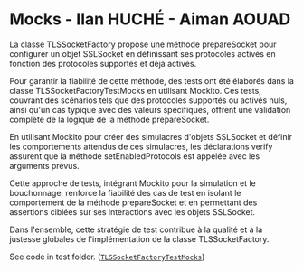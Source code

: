 # Mocks - Ilan HUCHÉ - Aiman AOUAD

La classe TLSSocketFactory propose une méthode prepareSocket pour configurer un objet SSLSocket en définissant ses protocoles activés en fonction des protocoles supportés et déjà activés.

Pour garantir la fiabilité de cette méthode, des tests ont été élaborés dans la classe TLSSocketFactoryTestMocks en utilisant Mockito. 
Ces tests, couvrant des scénarios tels que des protocoles supportés ou activés nuls, ainsi qu'un cas typique avec des valeurs spécifiques, offrent une validation complète de la logique de la méthode prepareSocket. 

En utilisant Mockito pour créer des simulacres d'objets SSLSocket et définir les comportements attendus de ces simulacres, les déclarations verify assurent que la méthode setEnabledProtocols est appelée avec les arguments prévus. 

Cette approche de tests, intégrant Mockito pour la simulation et le bouchonnage, renforce la fiabilité des cas de test en isolant le comportement de la méthode prepareSocket et en permettant des assertions ciblées sur ses interactions avec les objets SSLSocket. 

Dans l'ensemble, cette stratégie de test contribue à la qualité et à la justesse globales de l'implémentation de la classe TLSSocketFactory.

See code in test folder. ([`TLSSocketFactoryTestMocks`](../code/tp3-ssl/src/test/java/fr/istic/vv/TLSSocketFactoryTestMocks.java))